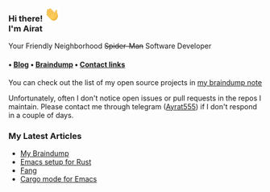 <h3>Hi there! <img src="https://raw.githubusercontent.com/ayrat555/ayrat555/master/wave.gif" width="30px"><br>I'm Airat<br></h3>

Your Friendly Neighborhood <strike>Spider-Man</strike> Software Developer

<h4> • <a href="https://www.badykov.com/">Blog</a> • <a href="https://braindump.badykov.com/">Braindump</a> • <a href="https://braindump.badykov.com/notes/20210901184335-my_resources_and_social_links/">Contact links</a></h4>

You can check out the list of my open source projects in <a href="https://braindump.badykov.com/notes/20210830181701-my_projects/">my braindump note</a>

Unfortunately, often I don't notice open issues or pull requests in the repos I maintain. Please contact me through telegram (<a href="https://t.me/ayrat555">Ayrat555</a>) if I don't respond in a couple of days.
<h3>My Latest Articles</h3>

<!-- BLOG-POST-LIST:START -->
- [My Braindump](https://www.badykov.com/common/2021/08/29/braindump/)
- [Emacs setup for Rust](https://www.badykov.com/emacs/2021/07/31/emacs-setup-for-rust/)
- [Fang](https://www.badykov.com/rust/2021/06/27/fang/)
- [Cargo mode for Emacs](https://www.badykov.com/emacs/2021/05/29/emacs-cargo-mode/)
<!-- BLOG-POST-LIST:END -->
